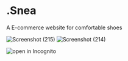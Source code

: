 # .Snea
A E-commerce website for comfortable shoes

![Screenshot (215)](https://github.com/0plaze0/E-commerce/assets/110094101/25c99ee5-336e-43ba-b17f-6e2c76d778b9)
![Screenshot (214)](https://github.com/0plaze0/E-commerce/assets/110094101/560e3f18-14d2-4560-9881-1183548d4e79)


![open in Incognito](https://0plaze0.github.io/E-commerce/)


